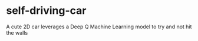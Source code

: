# self-driving-car
A cute 2D car leverages a Deep Q Machine Learning model to try and not hit the walls
